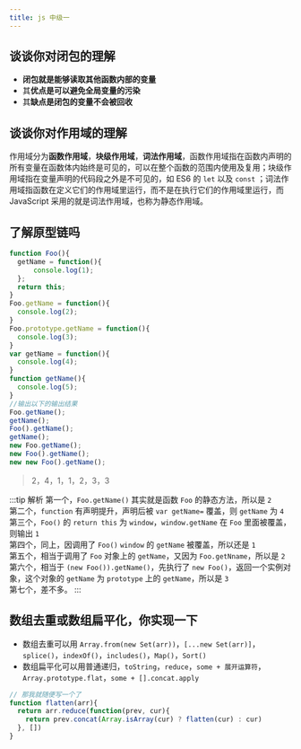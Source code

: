 ```yaml
---
title: js 中级一
---
```


## 谈谈你对闭包的理解

- **闭包就是能够读取其他函数内部的变量**
- 其**优点是可以避免全局变量的污染**
- 其**缺点是闭包的变量不会被回收**

## 谈谈你对作用域的理解

作用域分为**函数作用域**，**块级作用域**，**词法作用域**，函数作用域指在函数内声明的所有变量在函数体内始终是可见的，可以在整个函数的范围内使用及复用；块级作用域指在变量声明的代码段之外是不可见的，如 ES6 的 `let` 以及 `const` ；词法作用域指函数在定义它们的作用域里运行，而不是在执行它们的作用域里运行，而 JavaScript 采用的就是词法作用域，也称为静态作用域。

## 了解原型链吗

```js
function Foo(){
  getName = function(){
      console.log(1);
  };
  return this;
} 
Foo.getName = function(){
  console.log(2);
}
Foo.prototype.getName = function(){
  console.log(3);
}
var getName = function(){
  console.log(4);
}
function getName(){
  console.log(5);
}
//输出以下的输出结果
Foo.getName();
getName();
Foo().getName();
getName();
new Foo.getName();
new Foo().getName();
new new Foo().getName();
```

> 2，4，1，1，2，3，3

:::tip 解析
第一个，`Foo.getName()` 其实就是函数 `Foo` 的静态方法，所以是 `2`<br>
第二个，`function` 有声明提升，声明后被 `var getName=` 覆盖，则 `getName` 为 `4`<br>
第三个，`Foo()` 的 `return this` 为 `window`，`window.getName` 在 `Foo` 里面被覆盖，则输出 `1`<br>
第四个，同上，因调用了 `Foo()` `window` 的 `getName` 被覆盖，所以还是 `1`<br>
第五个，相当于调用了 `Foo` 对象上的 `getName`，又因为 `Foo.getNname`，所以是 `2`<br>
第六个，相当于 `(new Foo()).getName()`，先执行了 `new Foo()`，返回一个实例对象，这个对象的 `getName` 为 `prototype` 上的 `getName`，所以是 `3`<br>
第七个，差不多。
:::

## 数组去重或数组扁平化，你实现一下

- 数组去重可以用 `Array.from(new Set(arr))`，`[...new Set(arr)]`，`splice()`，`indexOf()`，`includes()`，`Map()`，`Sort()`
- 数组扁平化可以用普通递归，`toString`，`reduce`，`some + 展开运算符`，`Array.prototype.flat`，`some + [].concat.apply`

```js
// 那我就随便写一个了
function flatten(arr){
  return arr.reduce(function(prev, cur){
    return prev.concat(Array.isArray(cur) ? flatten(cur) : cur)
  }, [])
}
```
